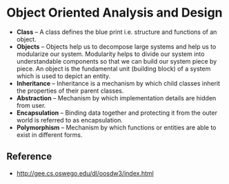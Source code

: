 # Object Oriented Analysis and Design 

* __Class__ – A class defines the blue print i.e. structure and functions of an object.
* __Objects__ – Objects help us to decompose large systems and help us to modularize our system. Modularity helps to divide our system into understandable components so that we can build our system piece by piece. An object is the fundamental unit (building block) of a system which is used to depict an entity.
* __Inheritance__ – Inheritance is a mechanism by which child classes inherit the properties of their parent classes.
* __Abstraction__ – Mechanism by which implementation details are hidden from user.
* __Encapsulation__ – Binding data together and protecting it from the outer world is referred to as encapsulation.
* __Polymorphism__ – Mechanism by which functions or entities are able to exist in different forms.


## Reference
* http://gee.cs.oswego.edu/dl/oosdw3/index.html
